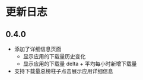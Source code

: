 # 更新日志

## 0.4.0

- 添加了详细信息页面
  - 显示应用的下载量历史变化
  - 显示应用的下载量 delta + 平均每小时新增下载量
- 支持下载量总榜柱子点击展示应用详细信息
